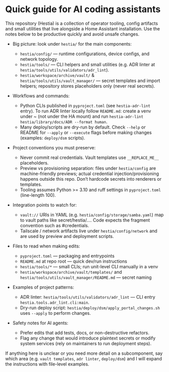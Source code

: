 <!-- Copilot instructions for Hestia (Home Assistant workspace) -->
# Quick guide for AI coding assistants

This repository (Hestia) is a collection of operator tooling, config artifacts
and small utilities that live alongside a Home Assistant installation. Use the
notes below to be productive quickly and avoid unsafe changes.

- Big picture: look under `hestia/` for the main components:
  - `hestia/config/` — runtime configurations, device configs, and network topology.
  - `hestia/tools/` — CLI helpers and small utilities (e.g. ADR linter at
    `hestia/tools/utils/validators/adr_lint`).
  - `hestia/workspace/archive/vault/` & `hestia/tools/utils/vault_manager/` — secret templates and
    import helpers; repository stores placeholders only (never real secrets).

- Workflows and commands:
  - Python CLIs published in `pyproject.toml` (see `hestia-adr-lint` entry).
    To run ADR linter locally follow `README.md`: create a venv under ~ (not
    under the HA mount) and run `hestia-adr-lint hestia/library/docs/ADR --format human`.
  - Many deploy/scripts are dry-run by default. Check `--help` or README for
    `--apply` or `--execute` flags before making changes (examples: `deploy/dsm` scripts).

- Project conventions you must preserve:
  - Never commit real credentials. Vault templates use `__REPLACE_ME__` placeholders.
  - Preview vs provisioning separation: files under `hestia/config` are
    machine-friendly previews; actual credential injection/provisioning happens
    outside this repo. Don’t hardcode secrets into renderers or templates.
  - Tooling assumes Python >= 3.10 and ruff settings in `pyproject.toml` (line-length 100).

- Integration points to watch for:
  - `vault://` URIs in YAML (e.g. `hestia/config/storage/samba.yaml`) map to
    vault paths like secret/hestia/.... Code expects the fragment convention such as #credentials.
  - Tailscale / network artifacts live under `hestia/config/network` and are used by
    preview and deployment scripts.

- Files to read when making edits:
  - `pyproject.toml` — packaging and entrypoints
  - `README.md` at repo root — quick dev/run instructions
  - `hestia/tools/*` — small CLIs; run unit-level CLI manually in a venv
  - `hestia/workspace/archive/vault/templates/` and `hestia/tools/utils/vault_manager/README.md` — secret naming

- Examples of project patterns:
  - ADR linter: `hestia/tools/utils/validators/adr_lint` — CLI entry `hestia.tools.adr_lint.cli:main`.
  - Dry-run deploy script: `hestia/deploy/dsm/apply_portal_changes.sh` uses `--apply` to perform changes.

- Safety notes for AI agents:
  - Prefer edits that add tests, docs, or non-destructive refactors.
  - Flag any change that would introduce plaintext secrets or modify system services
    (rely on maintainers to run deployment steps).

If anything here is unclear or you need more detail on a subcomponent, say which
area (e.g. `vault templates`, `adr linter`, `deploy/dsm`) and I will expand the
instructions with file-level examples.

